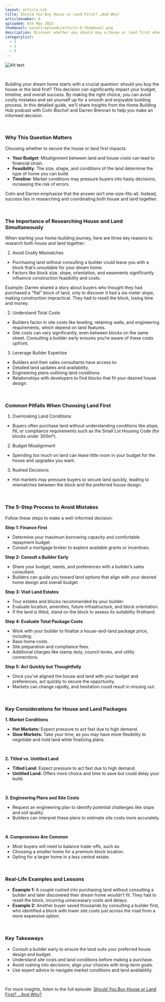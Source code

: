 ```yaml
---
layout: article.njk
title: Should You Buy House or Land First? …And Why?
articlenumber: 6
uploaded: 8th May 2023
thumbnail: assets/uploads/article-6-thumbnail.png
description: Discover whether you should buy a house or land first when building your dream home. This guide explores budgeting, site costs, and expert tips to help you make the best decision.
categorylist:
  - 1
  - 2
  - 5
---
```


![Alt text](/assets/uploads/article-6-thumbnail.png "title")

<br>

Building your dream home starts with a crucial question: should you buy the house or the land first? This decision can significantly impact your budget, timeline, and overall success. By making the right choice, you can avoid costly mistakes and set yourself up for a smooth and enjoyable building process. In this detailed guide, we’ll share insights from the Home Building Hub podcast with Colin Bischof and Darren Brennan to help you make an informed decision.

<br>

### Why This Question Matters
Choosing whether to secure the house or land first impacts:

- **Your Budget**: Misalignment between land and house costs can lead to financial strain.
- **Feasibility**: The size, shape, and conditions of the land determine the type of home you can build.
- **Timeline**: Market conditions may pressure buyers into hasty decisions, increasing the risk of errors.

Colin and Darren emphasize that the answer isn’t one-size-fits-all. Instead, success lies in researching and coordinating both house and land together.

<br>

### The Importance of Researching House and Land Simultaneously
When starting your home-building journey, here are three key reasons to research both house and land together:

1.  Avoid Costly Mismatches
  - Purchasing land without consulting a builder could leave you with a block that’s unsuitable for your dream home.
  - Factors like block size, slope, orientation, and easements significantly influence construction feasibility and costs.

Example: Darren shared a story about buyers who thought they had purchased a "flat" block of land, only to discover it had a six-meter slope, making construction impractical. They had to resell the block, losing time and money.

2. Understand Total Costs
  - Builders factor in site costs like leveling, retaining walls, and engineering requirements, which depend on land features.
  - Site costs can vary significantly, even between blocks on the same street. Consulting a builder early ensures you’re aware of these costs upfront.

3. Leverage Builder Expertise
  - Builders and their sales consultants have access to:
  - Detailed land updates and availability.
  - Engineering plans outlining land conditions.
  - Relationships with developers to find blocks that fit your desired house design.

<br> 

### Common Pitfalls When Choosing Land First
1. Overlooking Land Conditions
  - Buyers often purchase land without understanding conditions like slope, fill, or compliance requirements such as the Small Lot Housing Code (for blocks under 300m²).
2. Budget Misalignment
  - Spending too much on land can leave little room in your budget for the house and upgrades you want.
3. Rushed Decisions
  - Hot markets may pressure buyers to secure land quickly, leading to mismatches between the block and the preferred house design.

<br>

### The 5-Step Process to Avoid Mistakes
Follow these steps to make a well-informed decision:

**Step 1: Finance First**
  - Determine your maximum borrowing capacity and comfortable repayment budget.
  - Consult a mortgage broker to explore available grants or incentives.

**Step 2: Consult a Builder Early**
  - Share your budget, needs, and preferences with a builder’s sales consultant.
  - Builders can guide you toward land options that align with your desired home design and overall budget.

**Step 3: Visit Land Estates**
  - Tour estates and blocks recommended by your builder.
  - Evaluate location, amenities, future infrastructure, and block orientation.
  - If the land is titled, stand on the block to assess its suitability firsthand.

**Step 4: Evaluate Total Package Costs**
  - Work with your builder to finalize a house-and-land package price, including:
  - Base home costs.
  - Site preparation and compliance fees.
  - Additional charges like stamp duty, council levies, and utility connections.

**Step 5: Act Quickly but Thoughtfully**
  - Once you’ve aligned the house and land with your budget and preferences, act quickly to secure the opportunity.
  - Markets can change rapidly, and hesitation could result in missing out.


<br> 

### Key Considerations for House and Land Packages
**1. Market Conditions**
  - **Hot Markets:** Expect pressure to act fast due to high demand.
  - **Slow Markets:** Take your time, as you may have more flexibility to negotiate and hold land while finalizing plans.

<br>

**2. Titled vs. Untitled Land**
  - **Titled Land:** Expect pressure to act fast due to high demand.
  - **Untitled Land:** Offers more choice and time to save but could delay your build.

<br>

**3. Engineering Plans and Site Costs**
  - Request an engineering plan to identify potential challenges like slope and soil quality.
  - Builders can interpret these plans to estimate site costs more accurately.

<br>

**4. Compromises Are Common**
  - Most buyers will need to balance trade-offs, such as:
  - Choosing a smaller home for a premium block location.
  - Opting for a larger home in a less central estate.

<br>

### Real-Life Examples and Lessons
  - **Example 1:** A couple rushed into purchasing land without consulting a builder and later discovered their dream home wouldn’t fit. They had to resell the block, incurring unnecessary costs and delays.
  - **Example 2:** Another buyer saved thousands by consulting a builder first, who identified a block with lower site costs just across the road from a more expensive option.

<br>

### Key Takeaways
  - Consult a builder early to ensure the land suits your preferred house design and budget.
  - Understand site costs and land conditions before making a purchase.
  - Avoid rushing into decisions; align your choices with long-term goals.
  - Use expert advice to navigate market conditions and land availability.

<br>

For more insights, listen to the full episode: <a href="/posts/ep-6" id="intext-link" target="_blank">Should You Buy House or Land First? …And Why?</a>



